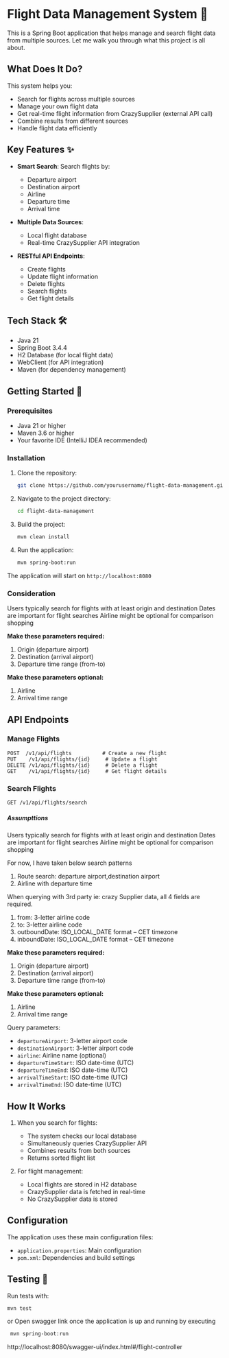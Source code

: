 # Flight Data Management System 🛫

This is a Spring Boot application that helps manage and search flight data from multiple sources.
Let me walk you through what this project is all about.

## What Does It Do?

This system helps you:

- Search for flights across multiple sources
- Manage your own flight data
- Get real-time flight information from CrazySupplier (external API call)
- Combine results from different sources
- Handle flight data efficiently

## Key Features ✨

- **Smart Search**: Search flights by:
    - Departure airport
    - Destination airport
    - Airline
    - Departure time
    - Arrival time

- **Multiple Data Sources**:
    - Local flight database
    - Real-time CrazySupplier API integration

- **RESTful API Endpoints**:
    - Create flights
    - Update flight information
    - Delete flights
    - Search flights
    - Get flight details

## Tech Stack 🛠️

- Java 21
- Spring Boot 3.4.4
- H2 Database (for local flight data)
- WebClient (for API integration)
- Maven (for dependency management)

## Getting Started 🚀

### Prerequisites

- Java 21 or higher
- Maven 3.6 or higher
- Your favorite IDE (IntelliJ IDEA recommended)

### Installation

1. Clone the repository:
   ```bash
   git clone https://github.com/yourusername/flight-data-management.git
   ```

2. Navigate to the project directory:
   ```bash
   cd flight-data-management
   ```

3. Build the project:
   ```bash
   mvn clean install
   ```

4. Run the application:
   ```bash
   mvn spring-boot:run
   ```

The application will start on `http://localhost:8080`

### Consideration

Users typically search for flights with at least origin and destination
Dates are important for flight searches
Airline might be optional for comparison shopping

**Make these parameters required:**

1. Origin (departure airport)
2. Destination (arrival airport)
3. Departure time range (from-to)

**Make these parameters optional:**

1. Airline
2. Arrival time range

## API Endpoints

### Manage Flights

```
POST  /v1/api/flights          # Create a new flight
PUT    /v1/api/flights/{id}     # Update a flight
DELETE /v1/api/flights/{id}     # Delete a flight
GET    /v1/api/flights/{id}     # Get flight details
```

### Search Flights

```
GET /v1/api/flights/search
```

##### Assumpttions

Users typically search for flights with at least origin and destination
Dates are important for flight searches
Airline might be optional for comparison shopping

For now, I have taken below search patterns 
1. Route search: departure airport,destination airport
2. Airline with departure time

When querying with 3rd party ie: crazy Supplier data, all 4 fields are required.
1. from: 3-letter airline code
2. to: 3-letter airline code
3. outboundDate: ISO_LOCAL_DATE format – CET timezone
4. inboundDate: ISO_LOCAL_DATE format – CET timezone

**Make these parameters required:**

1. Origin (departure airport)
2. Destination (arrival airport)
3. Departure time range (from-to)

**Make these parameters optional:**

1. Airline
2. Arrival time range

Query parameters:

- `departureAirport`: 3-letter airport code
- `destinationAirport`: 3-letter airport code
- `airline`: Airline name (optional)
- `departureTimeStart`: ISO date-time (UTC)
- `departureTimeEnd`: ISO date-time (UTC)
- `arrivalTimeStart`: ISO date-time (UTC)
- `arrivalTimeEnd`: ISO date-time (UTC)

## How It Works

1. When you search for flights:
    - The system checks our local database
    - Simultaneously queries CrazySupplier API
    - Combines results from both sources
    - Returns sorted flight list

2. For flight management:
    - Local flights are stored in H2 database
    - CrazySupplier data is fetched in real-time
    - No CrazySupplier data is stored

## Configuration

The application uses these main configuration files:

- `application.properties`: Main configuration
- `pom.xml`: Dependencies and build settings

## Testing 🧪

Run tests with:

```bash
mvn test
```
or Open swagger link once the application is up and running by executing
  ```bash
   mvn spring-boot:run
   ```
http://localhost:8080/swagger-ui/index.html#/flight-controller

